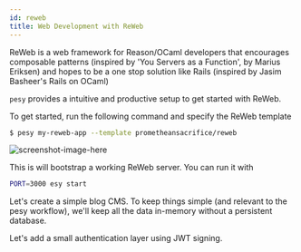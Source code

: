 ```yaml
---
id: reweb
title: Web Development with ReWeb
---
```


ReWeb is a web framework for Reason/OCaml developers that encourages
composable patterns (inspired by 'You Servers as a Function', by
Marius Eriksen) and hopes to be a one stop solution like Rails
(inspired by Jasim Basheer's Rails on OCaml)

`pesy` provides a intuitive and productive setup to get started with
ReWeb.

To get started, run the following command and specify the ReWeb
template

```sh
$ pesy my-reweb-app --template prometheansacrifice/reweb
```

![screenshot-image-here]()

This is will bootstrap a working ReWeb server. You can run it with

```sh
PORT=3000 esy start
```

Let's create a simple blog CMS. To keep things simple (and
relevant to the pesy workflow), we'll keep all the data in-memory
without a persistent database.



Let's add a small authentication layer using JWT signing.
